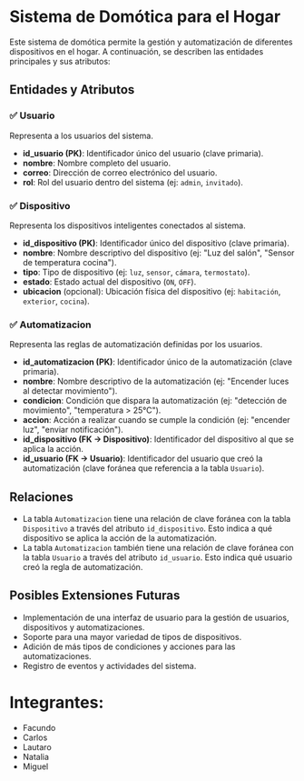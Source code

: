 # Sistema de Domótica para el Hogar

Este sistema de domótica permite la gestión y automatización de diferentes dispositivos en el hogar. A continuación, se describen las entidades principales y sus atributos:

## Entidades y Atributos

### ✅ Usuario

Representa a los usuarios del sistema.

* **id\_usuario (PK)**: Identificador único del usuario (clave primaria).
* **nombre**: Nombre completo del usuario.
* **correo**: Dirección de correo electrónico del usuario.
* **rol**: Rol del usuario dentro del sistema (ej: `admin`, `invitado`).

### ✅ Dispositivo

Representa los dispositivos inteligentes conectados al sistema.

* **id\_dispositivo (PK)**: Identificador único del dispositivo (clave primaria).
* **nombre**: Nombre descriptivo del dispositivo (ej: "Luz del salón", "Sensor de temperatura cocina").
* **tipo**: Tipo de dispositivo (ej: `luz`, `sensor`, `cámara`, `termostato`).
* **estado**: Estado actual del dispositivo (`ON`, `OFF`).
* **ubicacion** (opcional): Ubicación física del dispositivo (ej: `habitación`, `exterior`, `cocina`).

### ✅ Automatizacion

Representa las reglas de automatización definidas por los usuarios.

* **id\_automatizacion (PK)**: Identificador único de la automatización (clave primaria).
* **nombre**: Nombre descriptivo de la automatización (ej: "Encender luces al detectar movimiento").
* **condicion**: Condición que dispara la automatización (ej: "detección de movimiento", "temperatura > 25°C").
* **accion**: Acción a realizar cuando se cumple la condición (ej: "encender luz", "enviar notificación").
* **id\_dispositivo (FK → Dispositivo)**: Identificador del dispositivo al que se aplica la acción.
* **id\_usuario (FK → Usuario)**: Identificador del usuario que creó la automatización (clave foránea que referencia a la tabla `Usuario`).

## Relaciones

* La tabla `Automatizacion` tiene una relación de clave foránea con la tabla `Dispositivo` a través del atributo `id_dispositivo`. Esto indica a qué dispositivo se aplica la acción de la automatización.
* La tabla `Automatizacion` también tiene una relación de clave foránea con la tabla `Usuario` a través del atributo `id_usuario`. Esto indica qué usuario creó la regla de automatización.

## Posibles Extensiones Futuras

* Implementación de una interfaz de usuario para la gestión de usuarios, dispositivos y automatizaciones.
* Soporte para una mayor variedad de tipos de dispositivos.
* Adición de más tipos de condiciones y acciones para las automatizaciones.
* Registro de eventos y actividades del sistema.

# Integrantes:
* Facundo
* Carlos
* Lautaro
* Natalia
* Miguel
